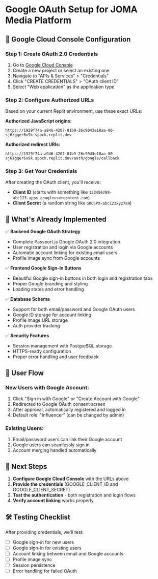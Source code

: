 # Google OAuth Setup for JOMA Media Platform

## 🔧 Google Cloud Console Configuration

### Step 1: Create OAuth 2.0 Credentials
1. Go to [Google Cloud Console](https://console.cloud.google.com/)
2. Create a new project or select an existing one
3. Navigate to "APIs & Services" > "Credentials"
4. Click "CREATE CREDENTIALS" > "OAuth client ID"
5. Select "Web application" as the application type

### Step 2: Configure Authorized URLs
Based on your current Replit environment, use these exact URLs:

**Authorized JavaScript origins:**
```
https://1929f74a-a946-4207-81b9-26c9043e18aa-00-sj6zgqer6v9k.spock.replit.dev
```

**Authorized redirect URIs:**
```
https://1929f74a-a946-4207-81b9-26c9043e18aa-00-sj6zgqer6v9k.spock.replit.dev/auth/google/callback
```

### Step 3: Get Your Credentials
After creating the OAuth client, you'll receive:
- **Client ID** (starts with something like `123456789-abc123.apps.googleusercontent.com`)
- **Client Secret** (a random string like `GOCSPX-abc123xyz789`)

## 🚀 What's Already Implemented

✅ **Backend Google OAuth Strategy**
- Complete Passport.js Google OAuth 2.0 integration
- User registration and login via Google accounts
- Automatic account linking for existing email users
- Profile image sync from Google accounts

✅ **Frontend Google Sign-In Buttons**
- Beautiful Google sign-in buttons in both login and registration tabs
- Proper Google branding and styling
- Loading states and error handling

✅ **Database Schema**
- Support for both email/password and Google OAuth users
- Google ID storage for account linking
- Profile image URL storage
- Auth provider tracking

✅ **Security Features**
- Session management with PostgreSQL storage
- HTTPS-ready configuration
- Proper error handling and user feedback

## 🔄 User Flow

### New Users with Google Account:
1. Click "Sign in with Google" or "Create Account with Google"
2. Redirected to Google OAuth consent screen
3. After approval, automatically registered and logged in
4. Default role: "influencer" (can be changed by admin)

### Existing Users:
1. Email/password users can link their Google account
2. Google users can seamlessly sign in
3. Account merging handled automatically

## 📝 Next Steps

1. **Configure Google Cloud Console** with the URLs above
2. **Provide the credentials** (GOOGLE_CLIENT_ID and GOOGLE_CLIENT_SECRET)
3. **Test the authentication** - both registration and login flows
4. **Verify account linking** works properly

## 🛠️ Testing Checklist

After providing credentials, we'll test:
- [ ] Google sign-in for new users
- [ ] Google sign-in for existing users
- [ ] Account linking between email and Google accounts
- [ ] Profile image sync
- [ ] Session persistence
- [ ] Error handling for failed OAuth